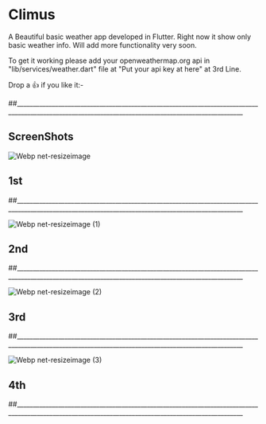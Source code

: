 # Climus

A Beautiful basic weather app developed in Flutter. Right now it show only basic weather info.
Will add more functionality very soon.

To get it working please add your openweathermap.org api in "lib/services/weather.dart" file at "Put your api key at here" at 3rd Line.

Drop a 👍 if you like it:-


##______________________________________________________________________________________________________________________________________________________

##                                                                  ScreenShots


![Webp net-resizeimage](https://user-images.githubusercontent.com/51052011/93498301-408d4280-f92f-11ea-9553-d8ff0dd0b625.jpg)

##                          1st
##______________________________________________________________________________________________________________________________________________________

![Webp net-resizeimage (1)](https://user-images.githubusercontent.com/51052011/93498295-3e2ae880-f92f-11ea-9a1c-5b5ed9d06456.jpg)

##                          2nd
##______________________________________________________________________________________________________________________________________________________

![Webp net-resizeimage (2)](https://user-images.githubusercontent.com/51052011/93498290-3cf9bb80-f92f-11ea-95c8-b24c6c9ea421.jpg)

##                          3rd
##______________________________________________________________________________________________________________________________________________________

![Webp net-resizeimage (3)](https://user-images.githubusercontent.com/51052011/93498287-3bc88e80-f92f-11ea-8025-e65f1a829a56.jpg)

##                          4th
##______________________________________________________________________________________________________________________________________________________
